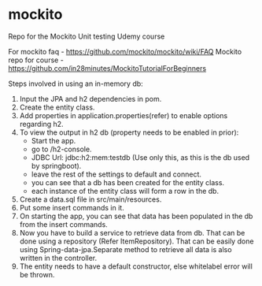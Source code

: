 # mockito
Repo for the Mockito Unit testing Udemy course

For mockito faq - https://github.com/mockito/mockito/wiki/FAQ
Mockito repo for course - https://github.com/in28minutes/MockitoTutorialForBeginners

Steps involved in using an in-memory db:
1. Input the JPA and h2 dependencies in pom.
2. Create the entity class.
3. Add properties in application.properties(refer) to enable options 	regarding h2.
4. To view the output in h2 db (property needs to be enabled in prior):
	- Start the app.
	- go to /h2-console.
	- JDBC Url:  jdbc:h2:mem:testdb (Use only this, as this is the db used by springboot).
	- leave the rest of the settings to default and connect.
	- you can see that a db has been created for the  entity class.
	- each instance of the entity class will form a row in the db.
5. Create a data.sql file in src/main/resources.
6. Put some insert commands in it.
7. On starting the app, you can see that data has been populated in the db     	from the insert commands. 
8. Now you have to build a service to retrieve data from db. That can be  	done using a repository (Refer ItemRepository). That can be easily done 	using Spring-data-jpa.Separate method to retrieve all data is also 	written in the controller.
9. The entity needs to have a default constructor, else whitelabel error 	will be thrown.
